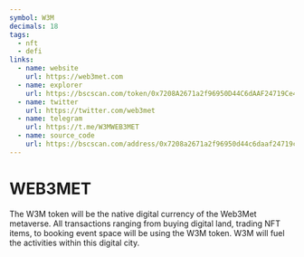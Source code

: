 ```yaml
---
symbol: W3M
decimals: 18
tags:
  - nft
  - defi
links:
  - name: website
    url: https://web3met.com
  - name: explorer
    url: https://bscscan.com/token/0x7208A2671a2f96950D44C6dAAF24719Ce44dEA78
  - name: twitter
    url: https://twitter.com/web3met
  - name: telegram
    url: https://t.me/W3MWEB3MET
  - name: source_code
    url: https://bscscan.com/address/0x7208a2671a2f96950d44c6daaf24719ce44dea78#code#L1
---
```


# WEB3MET

The W3M token will be the native digital currency of the Web3Met metaverse. All transactions ranging from buying digital land, trading NFT items, to booking event space will be using the W3M token. W3M will fuel the activities within this digital city.
